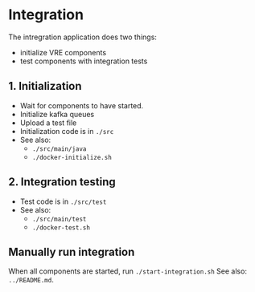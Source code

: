 # Integration
The intregration application does two things:
- initialize VRE components 
- test components with integration tests

## 1. Initialization
- Wait for components to have started.
- Initialize kafka queues
- Upload a test file
- Initialization code is in `./src` 
- See also: 
  - `./src/main/java` 
  - `./docker-initialize.sh`

## 2. Integration testing
- Test code is in `./src/test`
- See also: 
  - `./src/main/test` 
  - `./docker-test.sh`

## Manually run integration
When all components are started, run `./start-integration.sh`
See also: `../README.md`.
